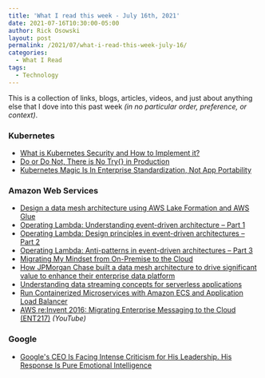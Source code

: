 ```yaml
---
title: 'What I read this week - July 16th, 2021'
date: 2021-07-16T10:30:00-05:00
author: Rick Osowski
layout: post
permalink: /2021/07/what-i-read-this-week-july-16/
categories:
  - What I Read
tags:
  - Technology
---
```


This is a collection of links, blogs, articles, videos, and just about anything else that I dove into this past week _(in no particular order, preference, or context)_.

### Kubernetes

- [What is Kubernetes Security and How to Implement it?](https://www.portshift.io/guide/what-is-kubernetes-security-and-how-to-implement-it/)
- [Do or Do Not, There is No Try{} in Production](https://tanzu.vmware.com/developer/tv/springone-tour/0018/)
- [Kubernetes Magic Is In Enterprise Standardization, Not App Portability](https://www.techrepublic.com/google-amp/article/kubernetes-magic-is-in-enterprise-standardization-not-app-portability/)

### Amazon Web Services

- [Design a data mesh architecture using AWS Lake Formation and AWS Glue](https://aws.amazon.com/blogs/big-data/design-a-data-mesh-architecture-using-aws-lake-formation-and-aws-glue/)
- [Operating Lambda: Understanding event-driven architecture – Part 1](https://aws.amazon.com/blogs/compute/operating-lambda-understanding-event-driven-architecture-part-1/)
- [Operating Lambda: Design principles in event-driven architectures – Part 2](https://aws.amazon.com/blogs/compute/operating-lambda-design-principles-in-event-driven-architectures-part-2/)
- [Operating Lambda: Anti-patterns in event-driven architectures – Part 3](https://aws.amazon.com/blogs/compute/operating-lambda-anti-patterns-in-event-driven-architectures-part-3/)
- [Migrating My Mindset from On-Premise to the Cloud](https://www.capitalone.com/tech/cloud/migrating-my-mindset-to-the-cloud/)
- [How JPMorgan Chase built a data mesh architecture to drive significant value to enhance their enterprise data platform](https://aws.amazon.com/blogs/big-data/how-jpmorgan-chase-built-a-data-mesh-architecture-to-drive-significant-value-to-enhance-their-enterprise-data-platform/)
- [Understanding data streaming concepts for serverless applications](https://aws.amazon.com/blogs/compute/understanding-data-streaming-concepts-for-serverless-applications/)
- [Run Containerized Microservices with Amazon ECS and Application Load Balancer](https://aws.amazon.com/blogs/compute/microservice-delivery-with-amazon-ecs-and-application-load-balancers/)
- [AWS re:Invent 2016: Migrating Enterprise Messaging to the Cloud (ENT217)](https://www.youtube.com/watch?v=yOjuoHPmLyw) _(YouTube)_

### Google

- [Google's CEO Is Facing Intense Criticism for His Leadership. His Response Is Pure Emotional Intelligence](https://www.inc.com/jason-aten/googles-ceo-sundar-pichai-is-facing-intense-criticism-for-his-leadership-his-response-is-pure-emotional-intelligence.html)
